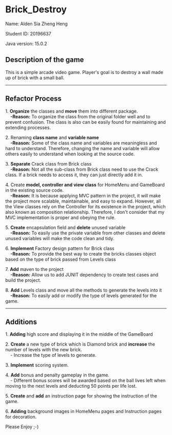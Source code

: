 <h1>Brick_Destroy</h1>
<p>Name: Alden Sia Zheng Heng</p>
<p>Student ID: 20196637</p>
<p>Java version: 15.0.2</p>
<h2>Description of the game</h2>
<p>
This is a simple arcade video game.
Player's goal is to destroy a wall made up of brick with a small ball.<br />
</p>
<hr>
<h2>Refactor Process</h2>
<p>
1. <b>Organize</b> the classes and <b>move</b> them into different package. <br />
&nbsp&nbsp&nbsp <b>-Reason:</b> To organize the class from the original folder well and to prevent confusion. The class is also can be easily found for maintaining and extending processes.
</p>
<p>
2. Renaming <b>class name</b> and <b>variable name</b><br />
&nbsp&nbsp&nbsp <b>-Reason:</b> Some of the class name and variables are meaningless and hard to understand. Therefore, changing the name and variable will allow others easily to understand when looking at the source code.
</p>
<p>
3. <b>Separate</b> Crack class from Brick class<br />
&nbsp&nbsp&nbsp <b>-Reason:</b> Not all the sub-class from Brick class need to use the Crack class. If a brick needs to access it, they can just directly add it in.
</p>
<p>
4. Create <b>model, controller and view class</b> for HomeMenu and GameBoard in the existing source code.<br />
&nbsp&nbsp&nbsp <b>-Reason:</b> It is because applying MVC pattern in the project, it will make the project more scalable, maintainable, and easy to expand.
                        However, all the View classes rely on the Controller for its existence in the project, which also known as composition relationship.
                        Therefore, I don't consider that my MVC implementation is proper and obeying the rule.
</p>
<p>
5. <b>Create</b> encapsulation field and <b>delete</b> unused variable<br />
&nbsp&nbsp&nbsp <b>-Reason:</b> To easily use the private variable from other classes and delete unused variables will make the code clean and tidy.
</p>
<p>
6. <b>Implement</b> Factory design pattern for Brick class<br />
&nbsp&nbsp&nbsp <b>-Reason:</b> To provide the best way to create the bricks classes object based on the type of brick passed from Levels class
</p>
<p>
7. <b>Add</b> maven to the project<br />
&nbsp&nbsp&nbsp <b>-Reason:</b> Allow us to add JUNIT dependency to create test cases and build the project.
</p>
<p>
8. <b>Add</b> Levels class and move all the methods to generate the levels into it<br />
&nbsp&nbsp&nbsp <b>-Reason:</b> To easily add or modify the type of levels generated for the game.
</p>
<hr>
<h2>Additions</h2>
<p>
1. <b>Adding</b> high score and displaying it in the middle of the GameBoard <br />
</p>
<p>
2. <b>Create</b> a new type of brick which is Diamond brick and <b>increase</b> the number of levels with the new brick.<br />
&nbsp&nbsp&nbsp - Increase the type of levels to generate. <br />
</p>
<p>
3. <b>Implement</b> scoring system.<br />
</p>
<p>
4. <b>Add</b> bonus and penalty gameplay in the game.<br />
&nbsp&nbsp&nbsp - Different bonus scores will be awarded based on the ball lives left when moving to the next levels and deducting 50 points per life lost.<br />
</p>
<p>
5. <b>Create</b> and <b>add</b> an instruction page for showing the instruction of the game.<br />
</p>
<p>
6. <b>Adding</b> background images in HomeMenu pages and Instruction pages for decoration.<br />
</p>

Please Enjoy ;-)
